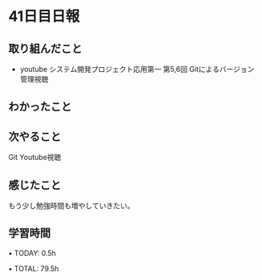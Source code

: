 # 41日目日報

## 取り組んだこと
- youtube システム開発プロジェクト応用第一 第5,6回 Gitによるバージョン管理視聴

## わかったこと

## 次やること
Git Youtube視聴

## 感じたこと
もう少し勉強時間も増やしていきたい。

## 学習時間
• TODAY: 0.5h

• TOTAL: 79.5h
